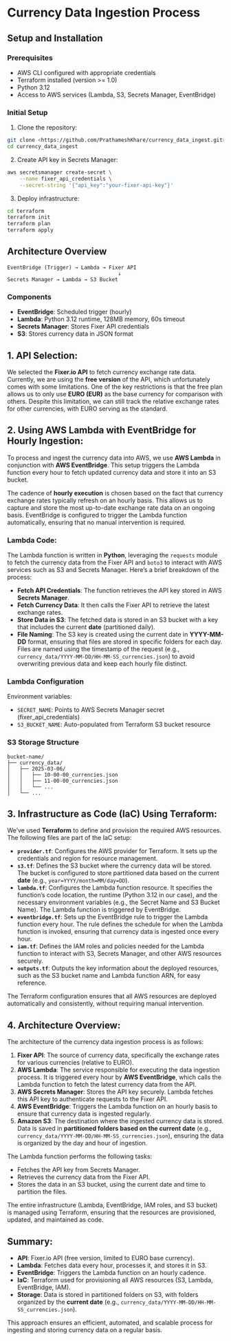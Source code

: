 # Currency Data Ingestion Process

## Setup and Installation

### Prerequisites
- AWS CLI configured with appropriate credentials
- Terraform installed (version >= 1.0)
- Python 3.12
- Access to AWS services (Lambda, S3, Secrets Manager, EventBridge)

### Initial Setup
1. Clone the repository:
```bash
git clone <https://github.com/PrathameshKhare/currency_data_ingest.git>
cd currency_data_ingest
```

2. Create API key in Secrets Manager:
```bash
aws secretsmanager create-secret \
    --name fixer_api_credentials \
    --secret-string '{"api_key":"your-fixer-api-key"}'
```

3. Deploy infrastructure:
```bash
cd terraform
terraform init
terraform plan
terraform apply
```

## Architecture Overview

```
EventBridge (Trigger) → Lambda → Fixer API
                                    ↓
Secrets Manager → Lambda → S3 Bucket
```

### Components
- **EventBridge**: Scheduled trigger (hourly)
- **Lambda**: Python 3.12 runtime, 128MB memory, 60s timeout
- **Secrets Manager**: Stores Fixer API credentials
- **S3**: Stores currency data in JSON format

## 1. API Selection:
We selected the **Fixer.io API** to fetch currency exchange rate data. Currently, we are using the **free version** of the API, which unfortunately comes with some limitations. One of the key restrictions is that the free plan allows us to only use **EURO (EUR)** as the base currency for comparison with others. Despite this limitation, we can still track the relative exchange rates for other currencies, with EURO serving as the standard.

## 2. Using AWS Lambda with EventBridge for Hourly Ingestion:
To process and ingest the currency data into AWS, we use **AWS Lambda** in conjunction with **AWS EventBridge**. This setup triggers the Lambda function every hour to fetch updated currency data and store it into an S3 bucket.

The cadence of **hourly execution** is chosen based on the fact that currency exchange rates typically refresh on an hourly basis. This allows us to capture and store the most up-to-date exchange rate data on an ongoing basis. EventBridge is configured to trigger the Lambda function automatically, ensuring that no manual intervention is required.

### Lambda Code:
The Lambda function is written in **Python**, leveraging the `requests` module to fetch the currency data from the Fixer API and `boto3` to interact with AWS services such as S3 and Secrets Manager. Here’s a brief breakdown of the process:
- **Fetch API Credentials**: The function retrieves the API key stored in AWS **Secrets Manager**.
- **Fetch Currency Data**: It then calls the Fixer API to retrieve the latest exchange rates.
- **Store Data in S3**: The fetched data is stored in an S3 bucket with a key that includes the current **date** (partitioned daily).
- **File Naming**: The S3 key is created using the current date in **YYYY-MM-DD** format, ensuring that files are stored in specific folders for each day. Files are named using the timestamp of the request (e.g., `currency_data/YYYY-MM-DD/HH-MM-SS_currencies.json`) to avoid overwriting previous data and keep each hourly file distinct.

### Lambda Configuration
Environment variables:
- `SECRET_NAME`: Points to AWS Secrets Manager secret (fixer_api_credentials)
- `S3_BUCKET_NAME`: Auto-populated from Terraform S3 bucket resource

### S3 Storage Structure
```plaintext
bucket-name/
├── currency_data/
│   ├── 2025-03-06/
│   │   ├── 10-00-00_currencies.json
│   │   ├── 11-00-00_currencies.json
│   │   └── ...
│   └── ...
```

## 3. Infrastructure as Code (IaC) Using Terraform:
We’ve used **Terraform** to define and provision the required AWS resources. The following files are part of the IaC setup:

- **`provider.tf`**: Configures the AWS provider for Terraform. It sets up the credentials and region for resource management.
- **`s3.tf`**: Defines the S3 bucket where the currency data will be stored. The bucket is configured to store partitioned data based on the current **date** (e.g., `year=YYYY/month=MM/day=DD`).
- **`lambda.tf`**: Configures the Lambda function resource. It specifies the function’s code location, the runtime (Python 3.12 in our case), and the necessary environment variables (e.g., the Secret Name and S3 Bucket Name). The Lambda function is triggered by EventBridge.
- **`eventbridge.tf`**: Sets up the EventBridge rule to trigger the Lambda function every hour. The rule defines the schedule for when the Lambda function is invoked, ensuring that currency data is ingested once every hour.
- **`iam.tf`**: Defines the IAM roles and policies needed for the Lambda function to interact with S3, Secrets Manager, and other AWS resources securely.
- **`outputs.tf`**: Outputs the key information about the deployed resources, such as the S3 bucket name and Lambda function ARN, for easy reference.
  
The Terraform configuration ensures that all AWS resources are deployed automatically and consistently, without requiring manual intervention.

## 4. Architecture Overview:
The architecture of the currency data ingestion process is as follows:

1. **Fixer API**: The source of currency data, specifically the exchange rates for various currencies (relative to EURO).
2. **AWS Lambda**: The service responsible for executing the data ingestion process. It is triggered every hour by **AWS EventBridge**, which calls the Lambda function to fetch the latest currency data from the API.
3. **AWS Secrets Manager**: Stores the API key securely. Lambda fetches this API key to authenticate requests to the Fixer API.
4. **AWS EventBridge**: Triggers the Lambda function on an hourly basis to ensure that currency data is ingested regularly.
5. **Amazon S3**: The destination where the ingested currency data is stored. Data is saved in **partitioned folders based on the current date** (e.g., `currency_data/YYYY-MM-DD/HH-MM-SS_currencies.json`), ensuring the data is organized by the day and hour of ingestion.

The Lambda function performs the following tasks:
- Fetches the API key from Secrets Manager.
- Retrieves the currency data from the Fixer API.
- Stores the data in an S3 bucket, using the current date and time to partition the files.

The entire infrastructure (Lambda, EventBridge, IAM roles, and S3 bucket) is managed using Terraform, ensuring that the resources are provisioned, updated, and maintained as code.

## Summary:
- **API**: Fixer.io API (free version, limited to EURO base currency).
- **Lambda**: Fetches data every hour, processes it, and stores it in S3.
- **EventBridge**: Triggers the Lambda function on an hourly cadence.
- **IaC**: Terraform used for provisioning all AWS resources (S3, Lambda, EventBridge, IAM).
- **Storage**: Data is stored in partitioned folders on S3, with folders organized by the **current date** (e.g., `currency_data/YYYY-MM-DD/HH-MM-SS_currencies.json`).

This approach ensures an efficient, automated, and scalable process for ingesting and storing currency data on a regular basis.
